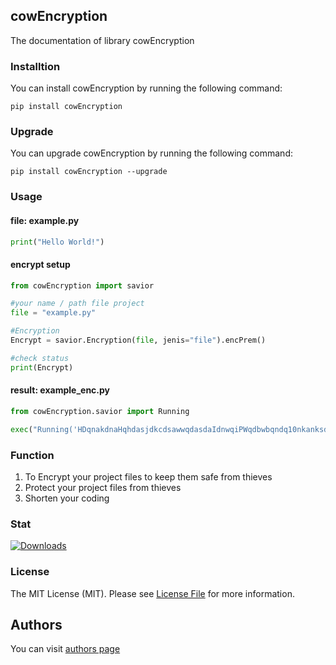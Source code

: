 ## cowEncryption
The documentation of library cowEncryption

### Installtion
You can install cowEncryption by running the following command:
```
pip install cowEncryption
```

### Upgrade
You can upgrade cowEncryption by running the following command:
```
pip install cowEncryption --upgrade
```

### Usage

#### file: example.py
```PYTHON
print("Hello World!")
```
#### encrypt setup
```PYTHON
from cowEncryption import savior

#your name / path file project
file = "example.py"

#Encryption
Encrypt = savior.Encryption(file, jenis="file").encPrem()

#check status
print(Encrypt)
```
#### result: example_enc.py
```PYTHON
from cowEncryption.savior import Running

exec("Running('HDqnakdnaHqhdasjdkcdsawwqdasdaIdnwqiPWqdbwbqndq10nkanksdsainvis02nksdnvsjdsajbdjsahhcxxfgxv7767ycv7767yc(hwdqndaKfskfinin2891313bOD(QJdsna(hwdqndaKHqhdasjdkcv7767ychdakshdq31ncwojdwinvis02nksdnvs51nicnaksnknec', 'running').decPrem('running')")
```

### Function
1. To Encrypt your project files to keep them safe from thieves
2. Protect your project files from thieves
3. Shorten your coding

### Stat
[![Downloads](https://pepy.tech/badge/cowencryption)](https://pepy.tech/project/cowencryption)

### License
The MIT License (MIT). Please see [License File](https://github.com/Latip176/cowEncryption/blob/main/LICENSE) for more information.

## Authors
You can visit [authors page](https://github.com/Latip176/cowEncryption/blob/main/AUTHORS) 
